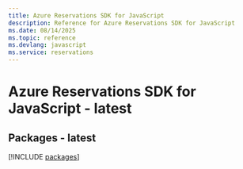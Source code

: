 ```yaml
---
title: Azure Reservations SDK for JavaScript
description: Reference for Azure Reservations SDK for JavaScript
ms.date: 08/14/2025
ms.topic: reference
ms.devlang: javascript
ms.service: reservations
---
```

# Azure Reservations SDK for JavaScript - latest
## Packages - latest
[!INCLUDE [packages](reservations-index.md)]